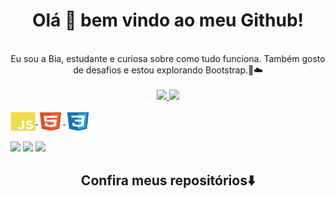 ###
<div align="center">
<h1>Olá 👋 bem vindo ao meu Github! </h1>
<br>
Eu sou a Bia, estudante e  curiosa sobre como tudo funciona. Também gosto de desafios e estou explorando Bootstrap.🐉☁️
<br>
  </div>
<br>
<div align="center">
  <a href="https://github.com/BeatrizMioranza/">
  <img height="150em" src="https://github-readme-stats.vercel.app/api?username=BeatrizMioranza&show_icons=true&theme=dark&include_all_commits=true&count_private=true"/>
  <img height="150em" src="https://github-readme-stats.vercel.app/api/top-langs/?username=BeatrizMioranza&layout=compact&langs_count=7&theme=dark"/>
</div>
<div style="display:inline_block"><br>
  <img align="center" alt="bia-js" height="30" width="40" src="https://raw.githubusercontent.com/devicons/devicon/master/icons/javascript/javascript-plain.svg">
  <img align="center" alt="bia-HTML" height="30" width="40" src="https://raw.githubusercontent.com/devicons/devicon/master/icons/html5/html5-original.svg">
  <img align="center" alt="bia-CSS" height="30" width="40" src="https://raw.githubusercontent.com/devicons/devicon/master/icons/css3/css3-original.svg">
  </div>
  <br>
<div>
  <a href="https://www.linkedin.com/in/beatrizmioranza" target="_blank"><img src="https://img.shields.io/badge/LinkedIn-0077B5?style=for-the-badge&logo=linkedin&logoColor=white" target="_blank"></a>
  <a href = "mailto:beatrizmioranza2508@gmail.com"><img src="https://img.shields.io/badge/Gmail-D14836?style=for-the-badge&logo=gmail&logoColor=white" destino ="_blank"></a>
  <a href="https://www.codewars.com/users/BeatrizMioranza" target="_blank"><img src="https://img.shields.io/badge/Codewars-B1361E?style=for-the-badge&logo=Codewars&logoColor=white" target="_blank"></a>
</div>
  <div align="center">
  <h2>Confira meus repositórios⬇️</h2>
   </div>
